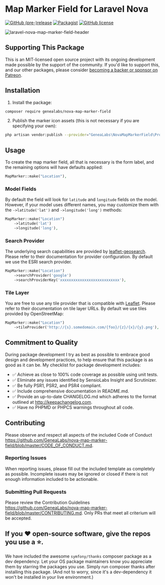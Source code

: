 # Map Marker Field for Laravel Nova
[![GitHub (pre-)release](https://img.shields.io/github/release/GeneaLabs/nova-map-marker-field/all.svg)](https://github.com/GeneaLabs/nova-map-marker-field)
[![Packagist](https://img.shields.io/packagist/dt/GeneaLabs/nova-map-marker-field.svg)](https://packagist.org/packages/genealabs/nova-map-marker-field)
[![GitHub license](https://img.shields.io/badge/license-MIT-blue.svg)](https://raw.githubusercontent.com/GeneaLabs/nova-map-marker-field/master/LICENSE)

![laravel-nova-map-marker-field-header](https://user-images.githubusercontent.com/1791050/59978378-86beef00-9590-11e9-9a10-dee8f77f0037.png)

## Supporting This Package
This is an MIT-licensed open source project with its ongoing development made possible by the support of the community. If you'd like to support this, and our other packages, please consider [becoming a backer or sponsor on Patreon](https://www.patreon.com/mikebronner).

## Installation
1. Install the package:
  ```sh
  composer require genealabs/nova-map-marker-field
  ```

2. Publish the marker icon assets (this is not necessary if you are specifying
  your own):
  ```sh
  php artisan vendor:publish --provider="GeneaLabs\NovaMapMarkerField\Providers\Service"
  ```

## Usage
To create the map marker field, all that is necessary is the form label, and the
remaining options will have defaults applied:
```php
MapMarker::make("Location"),
```

### Model Fields
By default the field will look for `latitude` and `longitude` fields on the
model. However, if your model uses different names, you may customize them with
the `->latitude('lat')` and `->longitude('long')` methods:
```php
MapMarker::make("Location")
    ->latitude('lat')
    ->longitude('long'),
```

### Search Provider
The underlying search capabilities are provided by
[leaflet-geosearch](https://github.com/smeijer/leaflet-geosearch). Please refer
to their documentation for provider configuration. By default we use the
ESRI search provider.
```php
MapMarker::make("Location")
    ->searchProvider('google')
    ->searchProviderKey('xxxxxxxxxxxxxxxxxxxxxxxxxxx'),
```

### Tile Layer
You are free to use any tile provider that is compatible with
[Leaflet](https://leafletjs.com/reference-1.5.0.html#tilelayer). Please refer to
their documentation on tile layer URLs. By default we use tiles provided by
OpenStreetMap:
```php
MapMarker::make("Location")
    ->tileProvider('http://{s}.somedomain.com/{foo}/{z}/{x}/{y}.png'),
```

## Commitment to Quality
During package development I try as best as possible to embrace good design and development practices, to help ensure that this package is as good as it can
be. My checklist for package development includes:

-   ✅ Achieve as close to 100% code coverage as possible using unit tests.
-   ✅ Eliminate any issues identified by SensioLabs Insight and Scrutinizer.
-   ✅ Be fully PSR1, PSR2, and PSR4 compliant.
-   ✅ Include comprehensive documentation in README.md.
-   ✅ Provide an up-to-date CHANGELOG.md which adheres to the format outlined
    at <http://keepachangelog.com>.
-   ✅ Have no PHPMD or PHPCS warnings throughout all code.

## Contributing
Please observe and respect all aspects of the included Code of Conduct <https://github.com/GeneaLabs/nova-map-marker-field/blob/master/CODE_OF_CONDUCT.md>.

### Reporting Issues
When reporting issues, please fill out the included template as completely as
possible. Incomplete issues may be ignored or closed if there is not enough
information included to be actionable.

### Submitting Pull Requests
Please review the Contribution Guidelines <https://github.com/GeneaLabs/nova-map-marker-field/blob/master/CONTRIBUTING.md>. Only PRs that meet all criterium will be accepted.

## If you ❤️ open-source software, give the repos you use a ⭐️.
We have included the awesome `symfony/thanks` composer package as a dev dependency. Let your OS package maintainers know you appreciate them by starring the packages you use. Simply run composer thanks after installing this package. (And not to worry, since it's a dev-dependency it won't be installed in your live environment.)
